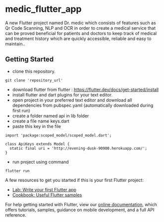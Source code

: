 # medic_flutter_app

A new Flutter project named Dr. medic which consists of features such as Qr Code Scanning, NLP and OCR in order to create a medical service that can be proved beneficial for patients and doctors to keep track of medical and treatment history which are quickly accessible, reliable and easy to maintain..

## Getting Started

- clone this repository.

```
git clone 'repository_url'
```

- download flutter from flutter : https://flutter.dev/docs/get-started/install
- install flutter and dart plugins for your text editor.
- open project in your preferred text editor and download all dependencies from pubspec.yaml (automatically downloaded during first run)
- create a folder named api in lib folder
- create a file name keys.dart
- paste this key in the file 
```
import 'package:scoped_model/scoped_model.dart';

class ApiKeys extends Model {
  static final uri = 'http://evening-dusk-90900.herokuapp.com/';
}
```
- run project using command

```
flutter run
```

A few resources to get you started if this is your first Flutter project:

- [Lab: Write your first Flutter app](https://flutter.dev/docs/get-started/codelab)
- [Cookbook: Useful Flutter samples](https://flutter.dev/docs/cookbook)

For help getting started with Flutter, view our
[online documentation](https://flutter.dev/docs), which offers tutorials,
samples, guidance on mobile development, and a full API reference.
